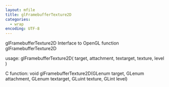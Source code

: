 ```yaml
---
layout: mfile
title: glFramebufferTexture2D
categories:
  - wrap
encoding: UTF-8
---
```


glFramebufferTexture2D  Interface to OpenGL function glFramebufferTexture2D

usage:  glFramebufferTexture2D( target, attachment, textarget, texture, level )

C function:  void glFramebufferTexture2D(GLenum target, GLenum attachment, GLenum textarget, GLuint texture, GLint level)